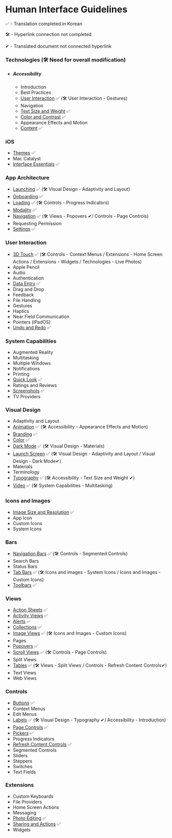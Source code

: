 # Human Interface Guidelines
✅ - Translation completed in Korean

🛠 - Hyperlink connection not completed

✔︎ - Translated document not connected hyperlink 

### Technologies (🛠 Need for overall modification)

- ##### Accessibility

  - Introduction
  - Best Practices
  - [User Interaction](https://github.com/jum0/Human-Interface-Guidelines/tree/master/Technologies/Accessibility/User%20Interaction)    ✅ (🛠 User Interaction - Gestures) 
  - Navigation
  - [Text Size and Weight](https://github.com/jum0/Human-Interface-Guidelines/tree/master/Technologies/Accessibility/Text%20Size%20and%20Weight)    ✅
  - [Color and Contrast](https://github.com/jum0/Human-Interface-Guidelines/tree/master/Technologies/Accessibility/Color%20and%20Contrast)    ✅
  - Appearance Effects and Motion
  - [Content](https://github.com/jum0/Human-Interface-Guidelines/tree/master/Technologies/Accessibility/Content)    ✅



### iOS

- [Themes](https://github.com/jum0/Human-Interface-Guidelines/tree/master/iOS/Themes)    ✅
- Mac Catalyst
- [Interface Essentials](https://github.com/jum0/Human-Interface-Guidelines/tree/master/iOS/Interface%20Essentials)    ✅



### App Architecture

- [Launching](https://github.com/jum0/Human-Interface-Guidelines/tree/master/App%20Architecture/Launching)    ✅ (🛠 Visual Design - Adaptivity and Layout) 
- [Onboarding](https://github.com/jum0/Human-Interface-Guidelines/tree/master/App%20Architecture/Onboarding)    ✅
- [Loading](https://github.com/jum0/Human-Interface-Guidelines/tree/master/App%20Architecture/Loading)    ✅ (🛠 Controls - Progress Indicators)
- [Modality](https://github.com/jum0/Human-Interface-Guidelines/tree/master/App%20Architecture/Modality)    ✅
- [Navigation](https://github.com/jum0/Human-Interface-Guidelines/tree/master/App%20Architecture/Navigation)    ✅ (🛠 Views - Popovers ✔︎/ Controls - Page Controls)
- Requesting Permission
- [Settings](https://github.com/jum0/Human-Interface-Guidelines/tree/master/App%20Architecture/Settings)    ✅



### User Interaction

- [3D Touch](https://github.com/jum0/Human-Interface-Guidelines/tree/master/User%20Interaction/3D%20Touch)    ✅ (🛠 Controls - Context Menus / Extensions - Home Screen Actions / Extensions - Widgets / Technologies - Live Photos)
- Apple Pencil
- Audio
- Authentication
- [Data Entry](https://github.com/jum0/Human-Interface-Guidelines/tree/master/User%20Interaction/Data%20Entry)    ✅
- Drag and Drop
- Feedback
- File Handling
- Gestures
- Haptics
- Near Field Communication
- Pointers (iPadOS)
- [Undo and Redo](https://github.com/jum0/Human-Interface-Guidelines/tree/master/User%20Interaction/Undo%20and%20Redo)    ✅



### System Capabilities

- Augmented Reality
- Multitasking
- Multiple Windows
- Notifications
- Printing
- [Quick Look](https://github.com/jum0/Human-Interface-Guidelines/tree/master/System%20Capabilities/Quick%20Look)    ✅
- Ratings and Reviews
- [Screenshots](https://github.com/jum0/Human-Interface-Guidelines/tree/master/System%20Capabilities/Screenshots)    ✅
- TV Providers



### Visual Design

- Adaptivity and Layout
- [Animation](https://github.com/jum0/Human-Interface-Guidelines/tree/master/Visual%20Design/Animation)    ✅ (🛠 Accessibility - Appearance Effects and Motion)
- [Branding](https://github.com/jum0/Human-Interface-Guidelines/tree/master/Visual%20Design/Branding)    ✅
- [Color](https://github.com/jum0/Human-Interface-Guidelines/tree/master/Visual%20Design/Color)    ✅
- [Dark Mode](https://github.com/jum0/Human-Interface-Guidelines/tree/master/Visual%20Design/Dark%20Mode)    ✅ (🛠 Visual Design - Materials)
- [Launch Screen](https://github.com/jum0/Human-Interface-Guidelines/tree/master/Visual%20Design/Launch%20Screen)    ✅ (🛠 Visual Design - Adaptivity and Layout / Visual Design - Dark Mode✔︎)
- Materials
- Terminology
- [Typography](https://github.com/jum0/Human-Interface-Guidelines/tree/master/Visual%20Design/Typography) ✅ (🛠 Accessibility - Text Size and Weight ✔︎)
- [Video](https://github.com/jum0/Human-Interface-Guidelines/tree/master/Visual%20Design/Video)    ✅ (🛠 System Capabilities - Multitasking)



### Icons and Images

- [Image Size and Resolution](https://github.com/jum0/Human-Interface-Guidelines/tree/master/Icons%20and%20Images/Image%20Size%20and%20Resolution)    ✅
- App Icon
- Custom Icons
- System Icons



### Bars

- [Navigation Bars](https://github.com/jum0/Human-Interface-Guidelines/tree/master/Bars/Navigation%20Bars)    ✅ (🛠 Controls - Segmented Controls)
- Search Bars
- Status Bars
- [Tab Bars](https://github.com/jum0/Human-Interface-Guidelines/tree/master/Bars/Tab%20Bars)    ✅ (🛠 Icons and Images - System Icons / Icons and Images - Custom Icons)
- [Toolbars](https://github.com/jum0/Human-Interface-Guidelines/tree/master/Bars/Toolbars)    ✅



### Views

- [Action Sheets](https://github.com/jum0/Human-Interface-Guidelines/tree/master/Views/Action%20Sheets)    ✅ 
- [Activity Views](https://github.com/jum0/Human-Interface-Guidelines/tree/master/Views/Activity%20Views)    ✅
- [Alerts](https://github.com/jum0/Human-Interface-Guidelines/tree/master/Views/Alerts)    ✅
- [Collections](https://github.com/jum0/Human-Interface-Guidelines/tree/master/Views/Collections)    ✅
- [Image Views](https://github.com/jum0/Human-Interface-Guidelines/tree/master/Views/Image%20Views)    ✅ (🛠 Icons and Images - Custom Icons)
- Pages
- [Popovers](https://github.com/jum0/Human-Interface-Guidelines/tree/master/Views/Popovers)    ✅
- [Scroll Views](https://github.com/jum0/Human-Interface-Guidelines/tree/master/Views/Scroll%20Views)    ✅ (🛠 Controls - Page Controls)
- Split Views
- [Tables](https://github.com/jum0/Human-Interface-Guidelines/tree/master/Views/Tables)    ✅ (🛠 Views - Split Views / Controls - Refresh Content Controls✔︎)
- Text Views
- Web Views



### Controls

- [Buttons](https://github.com/jum0/Human-Interface-Guidelines/tree/master/Controls/Buttons)    ✅
- Context Menus
- Edit Menus
- [Labels](https://github.com/jum0/Human-Interface-Guidelines/tree/master/Controls/Labels)    ✅ (🛠 Visual Design - Typography ✔︎/ Accessibility - Introduction)
- [Page Controls](https://github.com/jum0/Human-Interface-Guidelines/tree/master/Controls/Page%20Controls)    ✅
- [Pickers](https://github.com/jum0/Human-Interface-Guidelines/tree/master/Controls/Pickers)    ✅
- Progress Indicators
- [Refresh Content Controls](https://github.com/jum0/Human-Interface-Guidelines/tree/master/Controls/Refresh%20Content%20Controls)    ✅
- Segmented Controls
- Sliders
- Steppers
- Switches
- Text Fields



### Extensions

- Custom Keyboards
- File Providers
- Home Screen Actions
- Messaging
- [Photo Editing](https://github.com/jum0/Human-Interface-Guidelines/tree/master/Extensions/Photo%20Editing)    ✅ 
- [Sharing and Actions](https://github.com/jum0/Human-Interface-Guidelines/tree/master/Extensions/Sharing%20and%20Actions)    ✅
- Widgets
